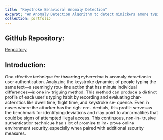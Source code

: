 ```yaml
---
title: "Keystroke Behavioral Anomaly Detection"
excerpt: "An Anomaly Detection Algorithm to detect mimickers among typists' clusters utilizing Dimensionality Reduction using t-SNE, and Spectral Clustering."
collection: portfolio
---
```



## GitHub Repository:
[Repository](https://github.com/sameerprasadkoppolu/Keystroke-Behavioral-Anomaly-Detection/tree/main)  


## Introduction:
One effective technique for thwarting cybercrime is anomaly detection in user authentication. Analyzing the keystroke dynamics of people typing the same text—a seemingly rou-
tine action that has minute individual differences—is one in-
triguing method. This method can produce a distinct profile
of each user's typing habit by recording and evaluating char-
acteristics like dwell time, flight time, and keystroke se-
quence. Even in cases where the attacker has the right cre-
dentials, this profile serves as the benchmark for identifying
deviations and may point to abnormalities that could be
signs of attempted illegal access. This continuous, non-in-
trusive authentication technique has a lot of promise to im-
prove online environment security, especially when paired
with additional security measures.
